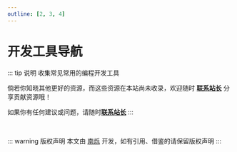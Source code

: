 ```yaml
---
outline: [2, 3, 4]
---
```

<script setup>
import { DATA } from './data/develop-utils'
</script>

# 开发工具导航

::: tip 说明
收集常见常用的编程开发工具

倘若你知晓其他更好的资源，而这些资源在本站尚未收录，欢迎随时 <a href='/about/'>**联系站长**</a> 分享贡献资源哦！

如果你有任何建议或问题，请随时<a href='/about/'>**联系站长**</a>
:::

<MNavLinks v-for="{title, items} in DATA" :title="title" :items="items"/>

<br />

::: warning 版权声明
本文由 [南烁](https://github.com/nanshuo0814) 开发，如有引用、借鉴的请保留版权声明
:::

